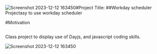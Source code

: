 ![Screenshot 2023-12-12 163450](https://github.com/TNielson78/Workday-scheduler/assets/147010160/8dd2f0f3-bfd9-4320-8c49-d40a48321eaa)#Project Title:
##Workday scheduler Projectasy to use workday scheduler

#Motivation

##

Class project to display use of Dayjs, and javascript coding skills.



![Screenshot 2023-12-12 163450](https://github.com/TNielson78/Workday-scheduler/assets/147010160/c549d0e6-7086-41f6-a3c0-877bdbadb2ed)
